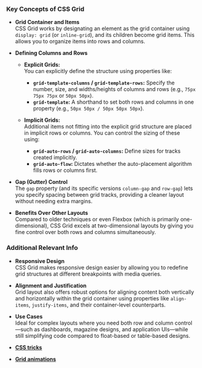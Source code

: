 ### Key Concepts of CSS Grid

- **Grid Container and Items**  
  CSS Grid works by designating an element as the grid container using `display: grid` (or `inline-grid`), and its children become grid items. This allows you to organize items into rows and columns.

- **Defining Columns and Rows**  
  - **Explicit Grids:**  
    You can explicitly define the structure using properties like:
    - **`grid-template-columns` / `grid-template-rows`:** Specify the number, size, and widths/heights of columns and rows (e.g., `75px 75px 75px` or `50px 50px`).
    - **`grid-template`:** A shorthand to set both rows and columns in one property (e.g., `50px 50px / 50px 50px 50px`).
    
  - **Implicit Grids:**  
    Additional items not fitting into the explicit grid structure are placed in implicit rows or columns. You can control the sizing of these using:
    - **`grid-auto-rows` / `grid-auto-columns`:** Define sizes for tracks created implicitly.
    - **`grid-auto-flow`:** Dictates whether the auto-placement algorithm fills rows or columns first.

- **Gap (Gutter) Control**  
  The `gap` property (and its specific versions `column-gap` and `row-gap`) lets you specify spacing between grid tracks, providing a cleaner layout without needing extra margins.

- **Benefits Over Other Layouts**  
  Compared to older techniques or even Flexbox (which is primarily one-dimensional), CSS Grid excels at two-dimensional layouts by giving you fine control over both rows and columns simultaneously.

### Additional Relevant Info

- **Responsive Design**  
  CSS Grid makes responsive design easier by allowing you to redefine grid structures at different breakpoints with media queries.

- **Alignment and Justification**  
  Grid layout also offers robust options for aligning content both vertically and horizontally within the grid container using properties like `align-items`, `justify-items`, and their container-level counterparts.

- **Use Cases**  
  Ideal for complex layouts where you need both row and column control—such as dashboards, magazine designs, and application UIs—while still simplifying code compared to float-based or table-based designs.

- [**CSS tricks**](https://css-tricks.com/snippets/css/complete-guide-grid/#aa-css-grid-animation)
- [**Grid animations**](https://www.matuzo.at/blog/2023/100daysof-day97)
